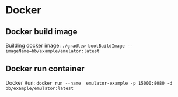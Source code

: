 # Docker 

## Docker build image

Building docker image:
`./gradlew bootBuildImage --imageName=bb/example/emulator:latest`

## Docker run container

Docker Run:
`docker run --name  emulator-example -p 15000:8080 -d bb/example/emulator:latest`
